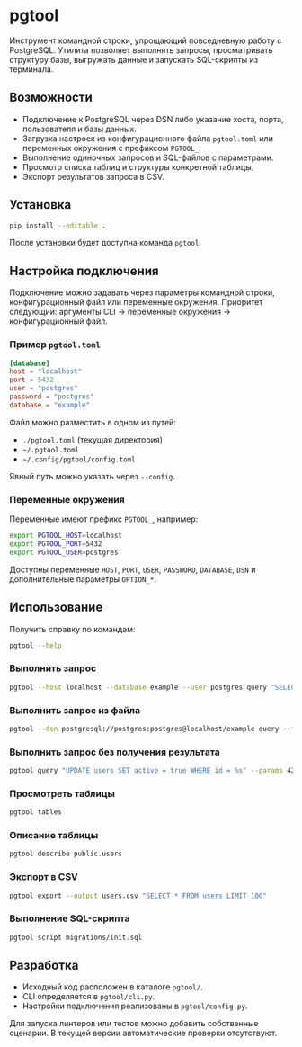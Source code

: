 # pgtool

Инструмент командной строки, упрощающий повседневную работу с PostgreSQL. Утилита позволяет выполнять запросы, просматривать структуру базы, выгружать данные и запускать SQL-скрипты из терминала.

## Возможности

- Подключение к PostgreSQL через DSN либо указание хоста, порта, пользователя и базы данных.
- Загрузка настроек из конфигурационного файла `pgtool.toml` или переменных окружения с префиксом `PGTOOL_`.
- Выполнение одиночных запросов и SQL-файлов с параметрами.
- Просмотр списка таблиц и структуры конкретной таблицы.
- Экспорт результатов запроса в CSV.

## Установка

```bash
pip install --editable .
```

После установки будет доступна команда `pgtool`.

## Настройка подключения

Подключение можно задавать через параметры командной строки, конфигурационный файл или переменные окружения. Приоритет следующий: аргументы CLI → переменные окружения → конфигурационный файл.

### Пример `pgtool.toml`

```toml
[database]
host = "localhost"
port = 5432
user = "postgres"
password = "postgres"
database = "example"
```

Файл можно разместить в одном из путей:

- `./pgtool.toml` (текущая директория)
- `~/.pgtool.toml`
- `~/.config/pgtool/config.toml`

Явный путь можно указать через `--config`.

### Переменные окружения

Переменные имеют префикс `PGTOOL_`, например:

```bash
export PGTOOL_HOST=localhost
export PGTOOL_PORT=5432
export PGTOOL_USER=postgres
```

Доступны переменные `HOST`, `PORT`, `USER`, `PASSWORD`, `DATABASE`, `DSN` и дополнительные параметры `OPTION_*`.

## Использование

Получить справку по командам:

```bash
pgtool --help
```

### Выполнить запрос

```bash
pgtool --host localhost --database example --user postgres query "SELECT now()"
```

### Выполнить запрос из файла

```bash
pgtool --dsn postgresql://postgres:postgres@localhost/example query --file query.sql
```

### Выполнить запрос без получения результата

```bash
pgtool query "UPDATE users SET active = true WHERE id = %s" --params 42 --no-fetch
```

### Просмотреть таблицы

```bash
pgtool tables
```

### Описание таблицы

```bash
pgtool describe public.users
```

### Экспорт в CSV

```bash
pgtool export --output users.csv "SELECT * FROM users LIMIT 100"
```

### Выполнение SQL-скрипта

```bash
pgtool script migrations/init.sql
```

## Разработка

- Исходный код расположен в каталоге `pgtool/`.
- CLI определяется в `pgtool/cli.py`.
- Настройки подключения реализованы в `pgtool/config.py`.

Для запуска линтеров или тестов можно добавить собственные сценарии. В текущей версии автоматические проверки отсутствуют.
